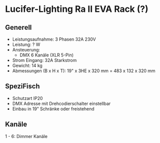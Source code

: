 # Lucifer-Lighting Ra II EVA Rack (?)

## Generell

- Leistungsaufnahme: 3 Phasen 32A 230V
- Leistung: ? W
- Ansteuerung:
  - DMX 6 Kanäle (XLR 5-Pin)
- Strom Eingang: 32A Starkstrom
- Gewicht: 14 kg
- Abmessungen (B x H x T): 19" x 3HE x 320 mm = 483 x 132 x 320 mm

## SpeziFisch

- Schutzart IP20
- DMX Adresse mit Drehcodierschalter einstellbar
- Einbau in 19" Schränke oder freistehend

## Kanäle

1 - 6: Dimmer Kanäle
